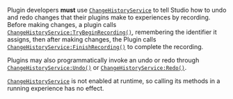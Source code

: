 Plugin developers **must** use [`ChangeHistoryService`](https://create.roblox.com/docs/reference/engine/classes/ChangeHistoryService) to tell Studio how
to undo and redo changes that their plugins make to experiences by recording.
Before making changes, a plugin calls
[`ChangeHistoryService:TryBeginRecording()`](https://create.roblox.com/docs/reference/engine/classes/ChangeHistoryService#TryBeginRecording), remembering the identifier
it assigns, then after making changes, the Plugin calls
[`ChangeHistoryService:FinishRecording()`](https://create.roblox.com/docs/reference/engine/classes/ChangeHistoryService#FinishRecording) to complete the recording.

Plugins may also programmatically invoke an undo or redo through
[`ChangeHistoryService:Undo()`](https://create.roblox.com/docs/reference/engine/classes/ChangeHistoryService#Undo) or [`ChangeHistoryService:Redo()`](https://create.roblox.com/docs/reference/engine/classes/ChangeHistoryService#Redo).

[`ChangeHistoryService`](https://create.roblox.com/docs/reference/engine/classes/ChangeHistoryService) is not enabled at runtime, so calling its methods
in a running experience has no effect.